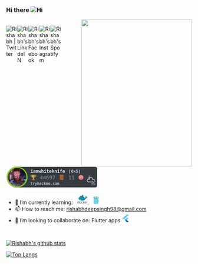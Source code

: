### Hi there <img alt='Hi' width="28" src="https://github.com/rishabhdeepsingh/rishabhdeepsingh/blob/master/hi.gif">
<img align="right" width="300" height="400" src="https://github.com/rishabhdeepsingh/rishabhdeepsingh/blob/master/coding_from_home.gif">


<br/>
<a href="https://twitter.com/rds_98">
  <img align="left" alt="Rishabh | Twitter" width="30px" src="https://image.flaticon.com/icons/svg/2111/2111703.svg" />
</a>
<a href="https://www.linkedin.com/in/rishabhdeepsingh/">
  <img align="left" alt="Rishabh's LinkdeIN" width="30px" src="https://image.flaticon.com/icons/svg/2111/2111465.svg" />
</a>
<a href="https://www.facebook.com/rishabhdeepsingh98">
  <img align="left" alt="Rishabh's Facebook" width="30px" src="https://image.flaticon.com/icons/svg/2111/2111342.svg" />
</a>
<a href="https://www.instagram.com/rishabhdeepsingh/">
  <img align="left" alt="Rishabh's Instagram" width="30px" src="https://image.flaticon.com/icons/svg/2111/2111421.svg" />
</a>
<a href="https://open.spotify.com/user/mtuyfp6wnwh6b4bw2m51w0txl">
  <img align="left" alt="Rishabh's Spotify" width="30px" src="https://image.flaticon.com/icons/svg/2111/2111627.svg" />
</a>
<br/> <br/>

![TryHackMe](./iamwhiteknife.png)

- 🌱 I’m currently learning:  &nbsp; <a href="https://www.docker.com/"><img width="28" src="https://raw.githubusercontent.com/devicons/devicon/master/icons/docker/docker-original-wordmark.svg"> </a> &nbsp; <a href="https://github.com/golang/go"> <img width="22px" src="https://raw.githubusercontent.com/devicons/devicon/master/icons/go/go-original.svg"> </a>
- 📫 How to reach me: rishabhdeepsingh98@gmail.com 
- 👯 I’m looking to collaborate on: Flutter apps <img width="22px" src="https://raw.githubusercontent.com/github/explore/master/topics/flutter/flutter.png"> 

<br />

[![Rishabh's github stats](https://github-readme-stats.vercel.app/api?username=rishabhdeepsingh&count_private=true&show_icons=true&theme=radical)](https://github.com/anuraghazra/github-readme-stats)

[![Top Langs](https://github-readme-stats.vercel.app/api/top-langs/?username=rishabhdeepsingh&layout=compact&theme=radical)](https://github.com/anuraghazra/github-readme-stats)

<!--
- 🔭 I’m currently working on: 
- 🤔 I’m looking for help with ...
- 💬 Ask me about ...
- 😄 Pronouns: ...
- ⚡ Fun fact: ...
-->
